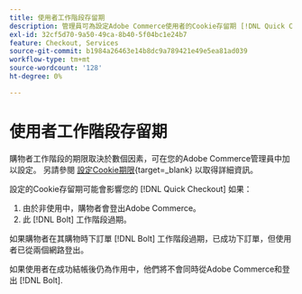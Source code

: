 ```yaml
---
title: 使用者工作階段存留期
description: 管理員可為設定Adobe Commerce使用者的Cookie存留期 [!DNL Quick Checkout] 副檔名。
exl-id: 32cf5d70-9a50-49ca-8b40-5f04bc1e24b7
feature: Checkout, Services
source-git-commit: b1984a26463e14b8dc9a789421e49e5ea81ad039
workflow-type: tm+mt
source-wordcount: '128'
ht-degree: 0%

---
```


# 使用者工作階段存留期

購物者工作階段的期限取決於數個因素，可在您的Adobe Commerce管理員中加以設定。 另請參閱 [設定Cookie期限](https://experienceleague.adobe.com/docs/commerce-admin/customers/customer-accounts/configure/customer-online-options.html){target=_blank} 以取得詳細資訊。

設定的Cookie存留期可能會影響您的 [!DNL Quick Checkout] 如果：

1. 由於非使用中，購物者會登出Adobe Commerce。
1. 此 [!DNL Bolt] 工作階段過期。

如果購物者在其購物時下訂單 [!DNL Bolt] 工作階段過期，已成功下訂單，但使用者已從兩個網路登出。

如果使用者在成功結帳後仍為作用中，他們將不會同時從Adobe Commerce和登出 [!DNL Bolt].

